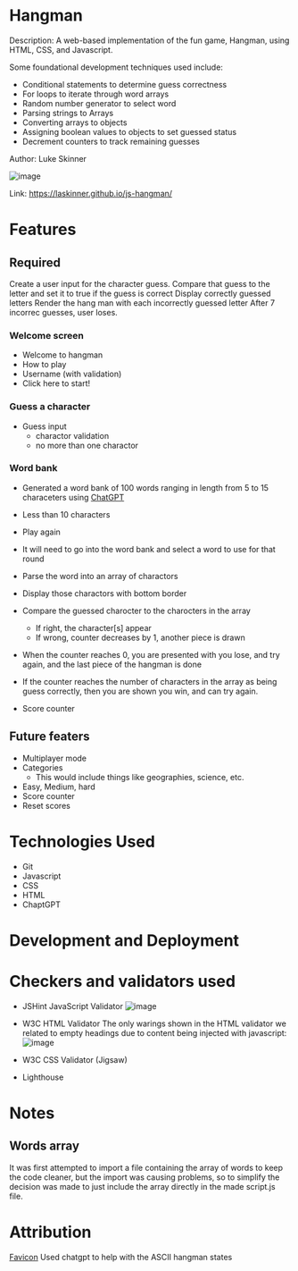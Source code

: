 # Hangman
Description: A web-based implementation of the fun game, Hangman, using HTML, CSS, and Javascript.

Some foundational development techniques used include:
- Conditional statements to determine guess correctness
- For loops to iterate through word arrays
- Random number generator to select word
- Parsing strings to Arrays
- Converting arrays to objects
- Assigning boolean values to objects to set guessed status
- Decrement counters to track remaining guesses

Author: Luke Skinner

![image](https://github.com/laskinner/js-hangman/assets/1858258/02647fe5-ddfe-48eb-9ad1-aa0f852898e0)

Link: https://laskinner.github.io/js-hangman/

# Features
## Required
Create a user input for the character guess.
Compare that guess to the letter and set it to true if the guess is correct
Display correctly guessed letters
Render the hang man with each incorrectly guessed letter
After 7 incorrec guesses, user loses.

### Welcome screen
- Welcome to hangman
- How to play
- Username (with validation)
- Click here to start!

### Guess a character
- Guess input
  - charactor validation
  - no more than one charactor

### Word bank
  - Generated a word bank of 100 words ranging in length from 5 to 15 characeters using [ChatGPT]([url](https://openai.com/))
  - Less than 10 characters

- Play again

- It will need to go into the word bank and select a word to use for that round
- Parse the word into an array of charactors
- Display those charactors with bottom border
- Compare the guessed charocter to the charocters in the array 
  - If right, the character[s] appear
  - If wrong, counter decreases by 1, another piece is drawn
- When the counter reaches 0, you are presented with you lose, and try again, and the last piece of the hangman is done
- If the counter reaches the number of characters in the array as being guess correctly, then you are shown you win, and can try again. 
- Score counter

## Future featers
- Multiplayer mode
- Categories
  - This would include things like geographies, science, etc.
- Easy, Medium, hard
- Score counter
- Reset scores

# Technologies Used
- Git
- Javascript
- CSS
- HTML
- ChaptGPT

# Development and Deployment

# Checkers and validators used
- JSHint JavaScript Validator
![image](https://github.com/laskinner/js-hangman/assets/1858258/d7bf4a86-810d-4385-9f85-12e4c8d664da)

- W3C HTML Validator
The only warings shown in the HTML validator we related to empty headings due to content being injected with javascript:
![image](https://github.com/laskinner/js-hangman/assets/1858258/2a1bb926-9e0c-43bc-b6b1-4501de406a72)

- W3C CSS Validator (Jigsaw)
- Lighthouse

# Notes

## Words array
It was first attempted to import a file containing the array of words to keep the code cleaner, but the import was causing problems, so to simplify the decision was made to just include the array directly in the made script.js file.

# Attribution
[Favicon](https://www.favicon.cc/?action=icon&file_id=39774)
Used chatgpt to help with the ASCII hangman states
